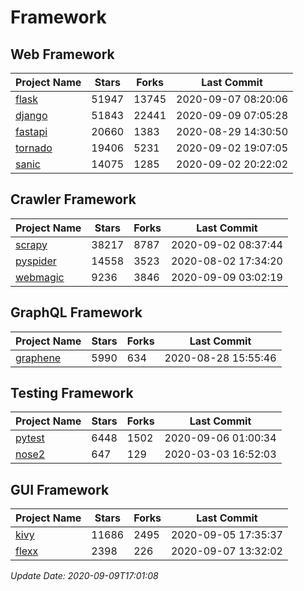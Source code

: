 # Framework

## Web Framework

| Project Name | Stars | Forks | Last Commit |
| ------------ | ----- | ----- | ----------- |
| [flask](https://github.com/pallets/flask) | 51947 | 13745 | 2020-09-07 08:20:06 |
| [django](https://github.com/django/django) | 51843 | 22441 | 2020-09-09 07:05:28 |
| [fastapi](https://github.com/tiangolo/fastapi) | 20660 | 1383 | 2020-08-29 14:30:50 |
| [tornado](https://github.com/tornadoweb/tornado) | 19406 | 5231 | 2020-09-02 19:07:05 |
| [sanic](https://github.com/huge-success/sanic) | 14075 | 1285 | 2020-09-02 20:22:02 |

## Crawler Framework

| Project Name | Stars | Forks | Last Commit |
| ------------ | ----- | ----- | ----------- |
| [scrapy](https://github.com/scrapy/scrapy) | 38217 | 8787 | 2020-09-02 08:37:44 |
| [pyspider](https://github.com/binux/pyspider) | 14558 | 3523 | 2020-08-02 17:34:20 |
| [webmagic](https://github.com/code4craft/webmagic) | 9236 | 3846 | 2020-09-09 03:02:19 |

## GraphQL Framework

| Project Name | Stars | Forks | Last Commit |
| ------------ | ----- | ----- | ----------- |
| [graphene](https://github.com/graphql-python/graphene) | 5990 | 634 | 2020-08-28 15:55:46 |

## Testing Framework

| Project Name | Stars | Forks | Last Commit |
| ------------ | ----- | ----- | ----------- |
| [pytest](https://github.com/pytest-dev/pytest) | 6448 | 1502 | 2020-09-06 01:00:34 |
| [nose2](https://github.com/nose-devs/nose2) | 647 | 129 | 2020-03-03 16:52:03 |

## GUI Framework

| Project Name | Stars | Forks | Last Commit |
| ------------ | ----- | ----- | ----------- |
| [kivy](https://github.com/kivy/kivy) | 11686 | 2495 | 2020-09-05 17:35:37 |
| [flexx](https://github.com/flexxui/flexx) | 2398 | 226 | 2020-09-07 13:32:02 |

*Update Date: 2020-09-09T17:01:08*